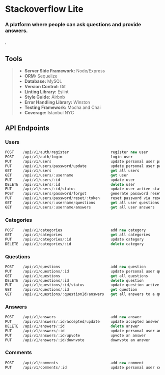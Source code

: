 # Stackoverflow Lite 
### A platform where people can ask questions and provide answers.
###### . 

## Tools
>+ __Server Side Framework:__ Node/Express
>+ __ORM:__ Sequelize
>+ __Database:__ MySQL
>+ __Version Control:__ Git
>+ __Linting Library:__ Eslint
>+ __Style Guide:__ Airbnb
>+ __Error Handling Library:__ Winston
>+ __Testing Framework:__ Mocha​ and Chai
>+ __Coverage:__ Istanbul NYC

## API Endpoints
### Users
``` js
POST    /api/v1/auth/register                   register new user
POST    /api/v1/auth/login                      login user
PUT     /api/v1/users                           update personal user profile
PUT     /api/v1/users/password/update           update personal user password
GET     /api/v1/users                           get all users
GET     /api/v1/users/:username                 get user
PUT     /api/v1/users/:id                       update user
DELETE  /api/v1/users/:id                       delete user
PUT     /api/v1/users/:id/status                update user active status
POST    /api/v1/users/password/forgot           generate password reset token
PUT     /api/v1/users/password/reset/:token     reset password via reset link
GET     /api/v1/users/:username/questions       get all user questions
GET     /api/v1/users/:username/answers         get all user answers
```

### Categories
``` js
POST    /api/v1/categories                      add new category
GET     /api/v1/categories                      get all categories
PUT     /api/v1/categories/:id                  update category
DELETE  /api/v1/categories/:id                  delete category
```

### Questions
``` js
POST    /api/v1/questions                       add new question
PUT     /api/v1/questions/:id                   update personal user question
GET     /api/v1/questions                       get all questions
DELETE  /api/v1/questions/:id                   delete question
PUT     /api/v1/questions/:id/status            update question active status
GET     /api/v1/questions/:id                   get question
GET     /api/v1/questions/:questionId/answers   get all answers to a question
```

### Answers
``` js
POST    /api/v1/answers                         add new answer
PUT     /api/v1/answers/:id/accepted/update     update accepted answer
DELETE  /api/v1/answers/:id                     delete answer
PUT     /api/v1/answers/:id                     update personal user answer
PUT     /api/v1/answers/:id/upvote              upvote an answer
PUT     /api/v1/answers/:id/downvote            downvote an answer
```

### Comments
``` js
POST    /api/v1/comments                        add new comment
PUT     /api/v1/comments/:id                    update personal user comment
```